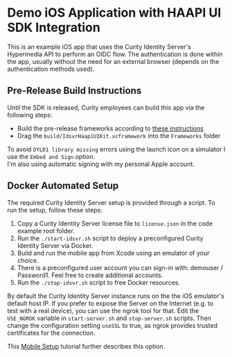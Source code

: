# Demo iOS Application with HAAPI UI SDK Integration

This is an example iOS app that uses the Curity Identity Server's Hypermedia API to perform an OIDC flow. The authentication is done within the app, usually without the need for an external browser (depends on the authentication methods used).

## Pre-Release Build Instructions

Until the SDK is released, Curity employees can build this app via the following steps:

- Build the pre-release frameworks according to [these instructions](https://stackoverflowteams.com/c/curity/questions/194)
- Drag the `build/IdsvrHaapiUIKit.xcframework` into the `Frameworks` folder

To avoid `DYLD1 library missing` errors using the launch icon on a simulator I use the `Embed and Sign` option.\
I'm also using automatic signing with my personal Apple account.

## Docker Automated Setup

The required Curity Identity Server setup is provided through a script. To run the setup, follow these steps:

1. Copy a Curity Identity Server license file to `license.json` in the code example root folder.
2. Run the `./start-idsvr.sh` script to deploy a preconfigured Curity Identity Server via Docker. 
3. Build and run the mobile app from Xcode using an emulator of your choice.
4. There is a preconfigured user account you can sign-in with: demouser / Password1. Feel free to create additional accounts.
5. Run the `./stop-idsvr.sh` script to free Docker resources.

By default the Curity Identity Server instance runs on the the iOS emulator's default host IP. 
If you prefer to expose the Server on the Internet (e.g. to test with a real device), you can use the 
ngrok tool for that. Edit the `USE_NGROK` variable in `start-server.sh` and `stop-server.sh` scripts.
Then change the configuration setting `useSSL` to true, as ngrok provides trusted certificates for the connection.

This [Mobile Setup](https://curity.io/resources/learn/mobile-setup-ngrok/) tutorial further describes
this option.
